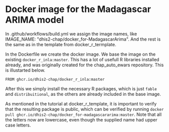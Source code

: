 
# Docker image for the Madagascar ARIMA model

In .github/workflows/build.yml we assign the image names, like IMAGE_NAME: "dhis2-chap/docker_for-MadagascarArima". And the rest is the same as in the template from docker_r_termplate.

In the Dockerfile we create the docker image. We base the image on the existing `docker_r_inla:master`. This has a lot of usefull R libraries installed already, and was originally created for the chap_auto_ewars repository. This is illustarted below.
```
FROM ghcr.io/dhis2-chap/docker_r_inla:master
```
After this we simply install the necessary R packages, which is just `fable` and `distribuitional`, as the others are already included in the base image.

As mentioned in the tutorial at docker_r_template, it is important to verify that the resulting package is public, which can be verified by running `docker pull ghcr.io/dhis2-chap/docker_for-madagascararima:master`. Note that all the letters now are lowercase, even though the supplied name had upper case letters.

